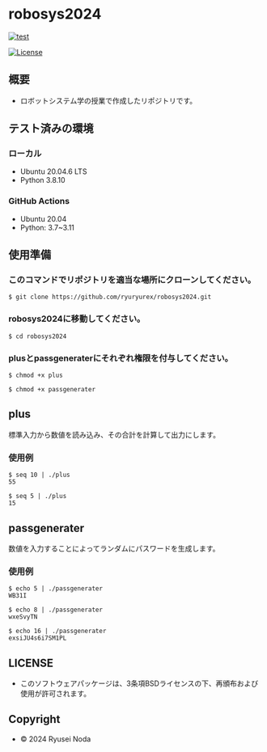 # robosys2024

[![test](https://github.com/ryuryurex/robosys2024/actions/workflows/test.yml/badge.svg)](https://github.com/ryuryurex/robosys2024/actions/workflows/test.yml)

[![License](https://img.shields.io/badge/License-BSD--3--Clause-blue.svg)](https://github.com/ryuryurex/robosys2024/blob/main/LICENSE)

## 概要
- ロボットシステム学の授業で作成したリポジトリです。

## テスト済みの環境
### ローカル
* Ubuntu 20.04.6 LTS
* Python 3.8.10
### GitHub Actions
* Ubuntu 20.04
* Python: 3.7~3.11
## 使用準備

### このコマンドでリポジトリを適当な場所にクローンしてください。
```shell
$ git clone https://github.com/ryuryurex/robosys2024.git
```

### robosys2024に移動してください。
```shell
$ cd robosys2024
```

### plusとpassgeneraterにそれぞれ権限を付与してください。
```shell
$ chmod +x plus
```
```shell
$ chmod +x passgenerater
```

## plus
標準入力から数値を読み込み、その合計を計算して出力にします。

### 使用例
```shell
$ seq 10 | ./plus
55
```
```shell
$ seq 5 | ./plus
15
```

## passgenerater
数値を入力することによってランダムにパスワードを生成します。

### 使用例
```shell
$ echo 5 | ./passgenerater
WB31I
```
```shell
$ echo 8 | ./passgenerater
wxeSvyTN
```
```shell
$ echo 16 | ./passgenerater
exsiJU4s6i7SM1PL
```

## LICENSE
* このソフトウェアパッケージは、3条項BSDライセンスの下、再頒布および使用が許可されます。

## Copyright
* © 2024 Ryusei Noda

